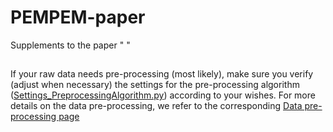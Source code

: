 # PEMPEM-paper
Supplements to the paper " "

## 

If your raw data needs pre-processing (most likely), make sure you verify (adjust when necessary) the settings for the pre-processing algorithm ([Settings_PreprocessingAlgorithm.py](https://github.com/valentijnstienen/PEMPEM-paper/blob/main/Data%20(github)/SETTINGS_PreprocessingAlgorithm.py)) according to your wishes. For more details on the data pre-processing, we refer to the corresponding [Data pre-processing page](https://github.com/valentijnstienen/PEMPEM-paper/tree/main/Data%20(github))
